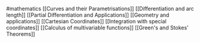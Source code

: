 #mathematics 
[[Curves and their Parametrisations]]
[[Differentiation and arc length]]
[[Partial Differentiation and Applications]]
[[Geometry and applications]]
[[Cartesian Coordinates]]
[[Integration with special coordinates]]
[[Calculus of multivariable functions]]
[[Green's and Stokes' Theorems]]

